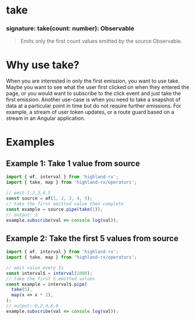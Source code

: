 # take
### signature: take(count: number): Observable
> Emits only the first count values emitted by the source Observable.

# Why use take?
When you are interested in only the first emission, you want to use take. Maybe you want to see what the user first clicked on when they entered the page, or you would want to subscribe to the click event and just take the first emission. Another use-case is when you need to take a snapshot of data at a particular point in time but do not require further emissions. For example, a stream of user token updates, or a route guard based on a stream in an Angular application.

# Examples
## Example 1: Take 1 value from source
```javascript
import { of, interval } from 'highland-rx';
import { take, map } from 'highland-rx/operators';

// emit 1,2,3,4,5
const source = of(1, 2, 3, 4, 5);
// take the first emitted value then complete
const example = source.pipe(take(1));
// output: 1
example.subscribe(val => console.log(val));
```

## Example 2: Take the first 5 values from source
```javascript
import { of, interval } from 'highland-rx';
import { take, map } from 'highland-rx/operators';

// emit value every 1s
const interval$ = interval(1000);
// take the first 5 emitted values
const example = interval$.pipe(
  take(5),
  map(x => x * 2),
);
// output: 0,2,4,6,8
example.subscribe(val => console.log(val));
```